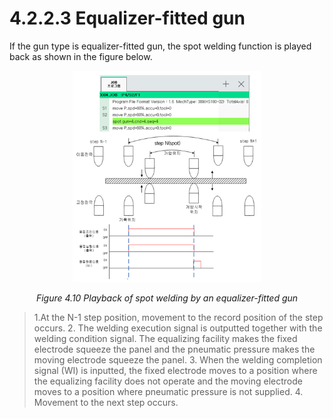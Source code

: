 ﻿# 4.2.2.3 Equalizer-fitted gun

If the gun type is equalizer-fitted gun, the spot welding function is played back as shown in the figure below.

<p align="center">
 <img src="../../../_assets/image_82.png" width="60%"></img>
 <em><p align="center">Figure 4.10 Playback of spot welding by an equalizer-fitted gun</p></em>
</p>

>1.At the N-1 step position, movement to the record position of the step occurs.
>2. The welding execution signal is outputted together with the welding condition signal. The equalizing facility makes the fixed electrode squeeze the panel and the pneumatic pressure makes the moving electrode squeeze the panel.
>3. When the welding completion signal (WI) is inputted, the fixed electrode moves to a position where the equalizing facility does not operate and the moving electrode moves to a position where pneumatic pressure is not supplied.
>4. Movement to the next step occurs.